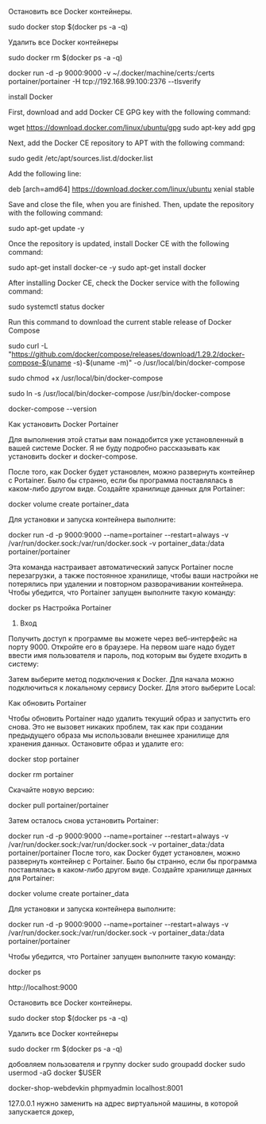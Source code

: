 


Остановить все Docker контейнеры.

sudo docker stop $(docker ps -a -q)


Удалить все Docker контейнеры

sudo docker rm $(docker ps -a -q)


docker run -d -p 9000:9000 -v ~/.docker/machine/certs:/certs portainer/portainer -H tcp://192.168.99.100:2376 --tlsverify



install Docker

First, download and add Docker CE GPG key with the following command:

wget https://download.docker.com/linux/ubuntu/gpg
sudo apt-key add gpg


Next, add the Docker CE repository to APT with the following command:

sudo gedit /etc/apt/sources.list.d/docker.list



Add the following line:

deb [arch=amd64] https://download.docker.com/linux/ubuntu xenial stable



Save and close the file, when you are finished. Then, update the repository with the following command:

sudo apt-get update -y



Once the repository is updated, install Docker CE with the following command:

sudo apt-get install docker-ce -y
sudo apt-get install docker

After installing Docker CE, check the Docker service with the following command:

sudo systemctl status docker


Run this command to download the current stable release of Docker Compose

sudo curl -L "https://github.com/docker/compose/releases/download/1.29.2/docker-compose-$(uname -s)-$(uname -m)" -o /usr/local/bin/docker-compose

sudo chmod +x /usr/local/bin/docker-compose

sudo ln -s /usr/local/bin/docker-compose /usr/bin/docker-compose

docker-compose --version




Как установить Docker Portainer

Для выполнения этой статьи вам понадобится уже установленный в вашей системе Docker. Я не буду подробно рассказывать как установить docker и docker-compose.

После того, как Docker будет установлен, можно развернуть контейнер с Portainer. Было бы странно, если бы программа поставлялась в каком-либо другом виде. Создайте хранилище данных для Portainer:

docker volume create portainer_data

Для установки и запуска контейнера выполните:

docker run -d -p 9000:9000 --name=portainer --restart=always -v /var/run/docker.sock:/var/run/docker.sock -v portainer_data:/data portainer/portainer

Эта команда настраивает автоматический запуск Portainer после перезагрузки, а также постоянное хранилище, чтобы ваши настройки не потерялись при удалении и повторном разворачивании контейнера. Чтобы убедится, что Portainer запущен выполните такую команду:

docker ps
Настройка Portainer
1. Вход

Получить доступ к программе вы можете через веб-интерфейс на порту 9000. Откройте его в браузере. На первом шаге надо будет ввести имя пользователя и пароль, под которым вы будете входить в систему:

Затем выберите метод подключения к Docker. Для начала можно подключиться к локальному сервису Docker. Для этого выберите Local:


Как обновить Portainer

Чтобы обновить Portainer надо удалить текущий образ и запустить его снова. Это не вызовет никаких проблем, так как при создании предыдущего образа мы использовали внешнее хранилище для хранения данных. Остановите образ и удалите его:

docker stop portainer

docker rm portainer

Скачайте новую версию:

docker pull portainer/portainer

Затем осталось снова установить Portainer:

docker run -d -p 9000:9000 --name=portainer --restart=always -v /var/run/docker.sock:/var/run/docker.sock -v portainer_data:/data portainer/portainer
После того, как Docker будет установлен, можно развернуть контейнер с Portainer. Было бы странно, если бы программа поставлялась в каком-либо другом виде. Создайте хранилище данных для Portainer:

docker volume create portainer_data

Для установки и запуска контейнера выполните:

docker run -d -p 9000:9000 --name=portainer --restart=always -v /var/run/docker.sock:/var/run/docker.sock -v portainer_data:/data portainer/portainer

Чтобы убедится, что Portainer запущен выполните такую команду:

docker ps

http://localhost:9000

Остановить все Docker контейнеры.

sudo docker stop $(docker ps -a -q)


Удалить все Docker контейнеры

sudo docker rm $(docker ps -a -q)

добовляем пользователя и группу docker
sudo groupadd docker
sudo usermod -aG docker $USER


docker-shop-webdevkin
phpmyadmin 
localhost:8001


127.0.0.1 нужно заменить на адрес виртуальной машины, в которой запускается докер, 